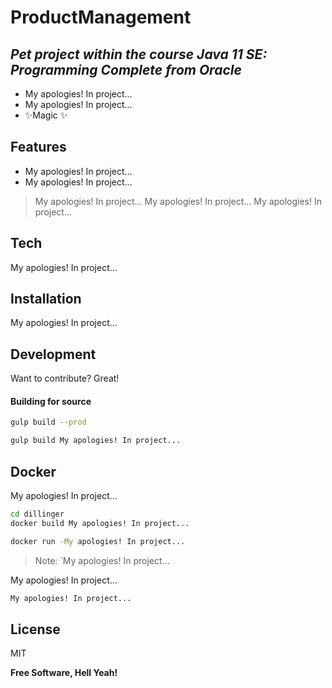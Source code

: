 # ProductManagement
## _Pet project within the course Java 11 SE: Programming Complete from Oracle_

- My apologies! In project...
- My apologies! In project...
- ✨Magic ✨

## Features

- My apologies! In project...
- My apologies! In project...

> My apologies! In project...
> My apologies! In project...
> My apologies! In project...


## Tech

My apologies! In project...

## Installation

My apologies! In project...


## Development

Want to contribute? Great!

#### Building for source


```sh
gulp build --prod
```


```sh
gulp build My apologies! In project...
```

## Docker

My apologies! In project...

```sh
cd dillinger
docker build My apologies! In project...
```


```sh
docker run -My apologies! In project...
```

> Note: `My apologies! In project...

My apologies! In project...

```sh
My apologies! In project...
```

## License

MIT

**Free Software, Hell Yeah!**

[//]: # (These are reference links used in the body of this note and get stripped out when the markdown processor does its job. There is no need to format nicely because it shouldn't be seen. Thanks SO - http://stackoverflow.com/questions/4823468/store-comments-in-markdown-syntax)

   [dill]: <https://github.com/joemccann/dillinger>
   [git-repo-url]: <https://github.com/joemccann/dillinger.git>
   [john gruber]: <http://daringfireball.net>
   [df1]: <http://daringfireball.net/projects/markdown/>
   [markdown-it]: <https://github.com/markdown-it/markdown-it>
   [Ace Editor]: <http://ace.ajax.org>
   [node.js]: <http://nodejs.org>
   [Twitter Bootstrap]: <http://twitter.github.com/bootstrap/>
   [jQuery]: <http://jquery.com>
   [@tjholowaychuk]: <http://twitter.com/tjholowaychuk>
   [express]: <http://expressjs.com>
   [AngularJS]: <http://angularjs.org>
   [Gulp]: <http://gulpjs.com>

   [PlDb]: <https://github.com/joemccann/dillinger/tree/master/plugins/dropbox/README.md>
   [PlGh]: <https://github.com/joemccann/dillinger/tree/master/plugins/github/README.md>
   [PlGd]: <https://github.com/joemccann/dillinger/tree/master/plugins/googledrive/README.md>
   [PlOd]: <https://github.com/joemccann/dillinger/tree/master/plugins/onedrive/README.md>
   [PlMe]: <https://github.com/joemccann/dillinger/tree/master/plugins/medium/README.md>
   [PlGa]: <https://github.com/RahulHP/dillinger/blob/master/plugins/googleanalytics/README.md>
